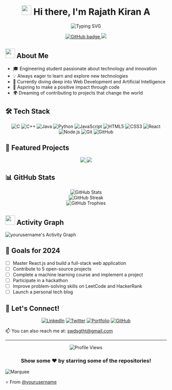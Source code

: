 <h1 align="center">
  <img src="https://media.giphy.com/media/hvRJCLFzcasrR4ia7z/giphy.gif" width="30px"/> 
  Hi there, I'm Rajath Kiran A
</h1>

<div align="center">
  <img src="https://readme-typing-svg.herokuapp.com?font=Fira+Code&pause=1000&color=2E9CFF&center=true&vCenter=true&width=435&lines=Engineering+Student;Web+Developer;AI+Enthusiast;Lifelong+Learner" alt="Typing SVG" />
</div>

<p align="center">
  <a href="https://github.com/yourusername?tab=followers">
    <img src="https://img.shields.io/github/followers/yourusername?label=Followers&logo=GitHub&style=for-the-badge" alt="GitHub badge" />
  </a>
  <a href="http://twitter.com/yourusername">
    <img src="https://img.shields.io/twitter/follow/yourusername?label=Twitter&logo=twitter&style=for-the-badge" />
  </a>
</p>

## <img src="https://media.giphy.com/media/WUlplcMpOCEmTGBtBW/giphy.gif" width="30"> About Me

- 🎓 Engineering student passionate about technology and innovation
- 💡 Always eager to learn and explore new technologies
- 🌱 Currently diving deep into Web Development and Artificial Intelligence
- 🚀 Aspiring to make a positive impact through code
- 🌍 Dreaming of contributing to projects that change the world

<!-- Previous content remains the same -->

## 🛠️ Tech Stack

<div align="center">

![C](https://img.shields.io/badge/-C-A8B9CC?style=for-the-badge&logo=c&logoColor=white)
![C++](https://img.shields.io/badge/-C++-00599C?style=for-the-badge&logo=c%2B%2B&logoColor=white)
![Java](https://img.shields.io/badge/-Java-007396?style=for-the-badge&logo=java&logoColor=white)
![Python](https://img.shields.io/badge/-Python-3776AB?style=for-the-badge&logo=python&logoColor=white)
![JavaScript](https://img.shields.io/badge/-JavaScript-F7DF1E?style=for-the-badge&logo=javascript&logoColor=black)
![HTML5](https://img.shields.io/badge/-HTML5-E34F26?style=for-the-badge&logo=html5&logoColor=white)
![CSS3](https://img.shields.io/badge/-CSS3-1572B6?style=for-the-badge&logo=css3&logoColor=white)
![React](https://img.shields.io/badge/-React-61DAFB?style=for-the-badge&logo=react&logoColor=black)
![Node.js](https://img.shields.io/badge/-Node.js-339933?style=for-the-badge&logo=nodedotjs&logoColor=white)
![Git](https://img.shields.io/badge/-Git-F05032?style=for-the-badge&logo=git&logoColor=white)
![GitHub](https://img.shields.io/badge/-GitHub-181717?style=for-the-badge&logo=github&logoColor=white)

</div>

<!-- Remaining content stays the same -->

## 🌟 Featured Projects

<div align="center">
  <a href="https://github.com/Rajath2005/ProjectXApp.github.io">
    <img src="https://github-readme-stats.vercel.app/api/pin/?username=yourusername&repo=project1&theme=react" />
  </a>
  <a href="https://github.com/Rajath2005/File-mangement.github.io">
    <img src="https://github-readme-stats.vercel.app/api/pin/?username=yourusername&repo=project2&theme=react" />
  </a>
</div>

## 📊 GitHub Stats

<div align="center">
  <img src="https://github-readme-stats.vercel.app/api?username=yourusername&show_icons=true&theme=radical" alt="GitHub Stats" />
</div>

<div align="center">
  <img src="https://github-readme-streak-stats.herokuapp.com/?user=yourusername&theme=radical" alt="GitHub Streak" />
</div>

<div align="center">
  <img src="https://github-profile-trophy.vercel.app/?username=yourusername&theme=darkhub&no-frame=true&row=1&&margin-w=20&no-bg=true" alt="GitHub Trophies" />
</div>

## <img src="https://media.giphy.com/media/WUlplcMpOCEmTGBtBW/giphy.gif" width="30"> Activity Graph

<img alt="yourusername's Activity Graph" src="https://activity-graph.herokuapp.com/graph?username=yourusername&bg_color=1F222E&color=F8D866&line=F85D7F&point=FFFFFF&hide_border=true" />

## 🎯 Goals for 2024

- [ ] Master React.js and build a full-stack web application
- [ ] Contribute to 5 open-source projects
- [ ] Complete a machine learning course and implement a project
- [ ] Participate in a hackathon
- [ ] Improve problem-solving skills on LeetCode and HackerRank
- [ ] Launch a personal tech blog

## 💬 Let's Connect!

<div align="center">
  
[![LinkedIn](https://img.shields.io/badge/LinkedIn-0077B5?style=for-the-badge&logo=linkedin&logoColor=white)](https://www.linkedin.com/in/yourusername/)
[![Twitter](https://img.shields.io/badge/Twitter-1DA1F2?style=for-the-badge&logo=twitter&logoColor=white)](https://twitter.com/yourusername)
[![Portfolio](https://img.shields.io/badge/Portfolio-1f425f?style=for-the-badge&logo=google-chrome&logoColor=white)](https://www.yourportfolio.com)
[![GitHub](https://img.shields.io/badge/GitHub-100000?style=for-the-badge&logo=github&logoColor=white)]()
  
</div>

📫 You can also reach me at: swdsgtht@gmail.com

---

<div align="center">
  <img src="https://komarev.com/ghpvc/?username=yourusername&color=blueviolet&style=for-the-badge" alt="Profile Views" />
</div>

<h3 align="center">
  Show some ❤️ by starring some of the repositories!
</h3>

<img src="https://raw.githubusercontent.com/BrunnerLivio/brunnerlivio/master/images/marquee.svg" alt="Marquee" />

⭐️ From [@yourusername](https://github.com/yourusername)
